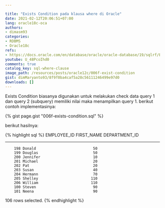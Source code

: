 ```yaml
---

title: "Exists Condition pada klausa where di Oracle"
date: 2021-02-12T20:06:51+07:00
lang: oracle18c-oca
authors:
- dimasm93
categories:
- RDBMS
- Oracle18c
refs: 
- https://docs.oracle.com/en/database/oracle/oracle-database/19/sqlrf/EXISTS-Condition.html#GUID-20259A83-C42B-4E0D-8DF4-9A2A66ACA8E7
youtube: U_48PcoIhd0
comments: true
catalog_key: sql-where-clause
image_path: /resources/posts/oracle12c/006f-exist-condition
gist: dimMaryanto93/8f9f0ba4caf5a28c56111246499e97d0
downloads: []
---
```


Exists Condition biasanya digunakan untuk melakukan check data query 1 dan query 2 (subquery) memiliki nilai maka menampilkan query 1. berikut contoh implementasinya:

<!--more-->

{% gist page.gist "006f-exists-condition.sql" %}

berikut hasilnya:

{% highlight sql %}
EMPLOYEE_ID FIRST_NAME           DEPARTMENT_ID
----------- -------------------- -------------
        198 Donald                          50
        199 Douglas                         50
        200 Jennifer                        10
        201 Michael                         20
        202 Pat                             20
        203 Susan                           40
        204 Hermann                         70
        205 Shelley                        110
        206 William                        110
        100 Steven                          90
        101 Neena                           90

106 rows selected.
{% endhighlight %}